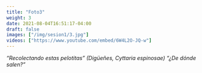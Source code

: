 ```yaml
---
title: "Foto3"
weight: 3
date: 2021-08-04T16:51:17-04:00
draft: false
images: ["/img/sesion1/3.jpg"]
videos: ["https://www.youtube.com/embed/6W4L2O-JQ-w"] 
---
```


*“Recolectando estas pelotitas” (Digüeñes, *Cyttaria espinosae*)*
*“¿De dónde salen?”*